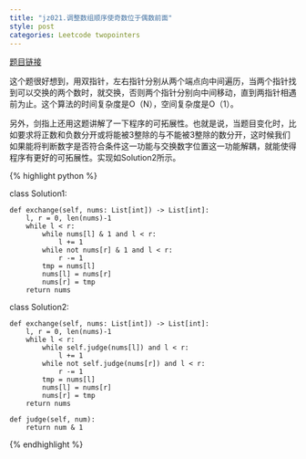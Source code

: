 ```yaml
---
title: "jz021.调整数组顺序使奇数位于偶数前面"
style: post
categories: Leetcode twopointers
---
```


[题目链接](https://leetcode-cn.com/problems/diao-zheng-shu-zu-shun-xu-shi-qi-shu-wei-yu-ou-shu-qian-mian-lcof/)

这个题很好想到，用双指针，左右指针分别从两个端点向中间遍历，当两个指针找到可以交换的两个数时，就交换，否则两个指针分别向中间移动，直到两指针相遇前为止。这个算法的时间复杂度是O（N），空间复杂度是O（1）。

另外，剑指上还用这题讲解了一下程序的可拓展性。也就是说，当题目变化时，比如要求将正数和负数分开或将能被3整除的与不能被3整除的数分开，这时候我们如果能将判断数字是否符合条件这一功能与交换数字位置这一功能解耦，就能使得程序有更好的可拓展性。实现如Solution2所示。

{% highlight python %}

class Solution1:

    def exchange(self, nums: List[int]) -> List[int]:
        l, r = 0, len(nums)-1
        while l < r:
            while nums[l] & 1 and l < r:
                l += 1
            while not nums[r] & 1 and l < r:
                r -= 1
            tmp = nums[l]
            nums[l] = nums[r]
            nums[r] = tmp
        return nums


class Solution2:

    def exchange(self, nums: List[int]) -> List[int]:
        l, r = 0, len(nums)-1
        while l < r:
            while self.judge(nums[l]) and l < r:
                l += 1
            while not self.judge(nums[r]) and l < r:
                r -= 1
            tmp = nums[l]
            nums[l] = nums[r]
            nums[r] = tmp
        return nums

    def judge(self, num):
        return num & 1

{% endhighlight %}

